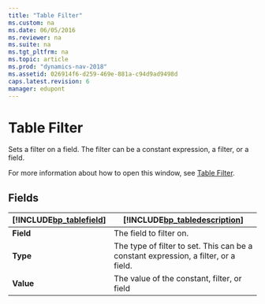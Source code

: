 ```yaml
---
title: "Table Filter"
ms.custom: na
ms.date: 06/05/2016
ms.reviewer: na
ms.suite: na
ms.tgt_pltfrm: na
ms.topic: article
ms.prod: "dynamics-nav-2018"
ms.assetid: 026914f6-d259-469e-881a-c94d9ad9498d
caps.latest.revision: 6
manager: edupont
---
```

# Table Filter
Sets a filter on a field. The filter can be a constant expression, a filter, or a field.  

 For more information about how to open this window, see [Table Filter](-$-S_2139-Table-Filter-$-.md).  

## Fields  

|[!INCLUDE[bp_tablefield](../includes/bp_tablefield_md.md)]|[!INCLUDE[bp_tabledescription](../includes/bp_tabledescription_md.md)]|  
|---------------------------------|---------------------------------------|  
|**Field**|The field to filter on.|  
|**Type**|The type of filter to set. This can be a constant expression, a filter, or a field.|  
|**Value**|The value of the constant, filter, or field|

